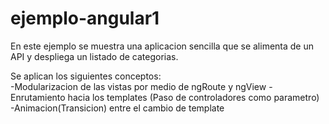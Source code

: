 ejemplo-angular1
================

En este ejemplo se muestra una aplicacion sencilla que se alimenta de un API y despliega un listado de categorias.

Se aplican los siguientes conceptos:  
  -Modularizacion de las vistas por medio de ngRoute y ngView
  -Enrutamiento hacia los templates (Paso de controladores como parametro)
  -Animacion(Transicion) entre el cambio de template

